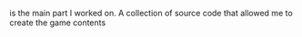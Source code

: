  is the main part I worked on. A collection of source code that allowed me to create the game contents
